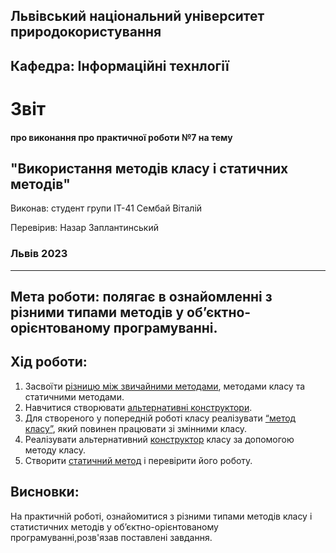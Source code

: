 ## Львівський національний університет природокористування

## Кафедра: Інформаційні технлогії


# Звіт
#### про виконання про практичної роботи №7 на тему 

## "Використання методів класу і статичних методів"

Виконав: студент групи ІТ-41 Сембай Віталій

Перевірив: Назар Заплантинський


### Львів 2023
-------------------------------------------------------------
## Мета роботи: полягає в ознайомленні з різними типами методів у об’єктно-орієнтованому програмуванні.
## Хід роботи:
1. Засвоїти [різницю між звичайними методами](/7/script_різниця%20між%20методами.py), методами класу та
статичними методами.
2. Навчитися створювати [альтернативні конструктори](/7/script_альтернативний%20конструктор.py).
3. Для створеного у попередній роботі класу реалізувати [“метод класу”](/7/script_метод%20класу.py),
який повинен працювати зі змінними класу.
4. Реалізувати альтернативний [конструктор](/7/script_конструктор.py) класу за допомогою методу
класу.
5. Створити [статичний метод](/7/script_статистичний%20метод.py) і перевірити його роботу.


## Висновки:
 На практичній роботі, ознайомитися з різними типами методів класу і статистичних методів у
об’єктно-орієнтованому програмуванні,розв'язав поставлені завдання.